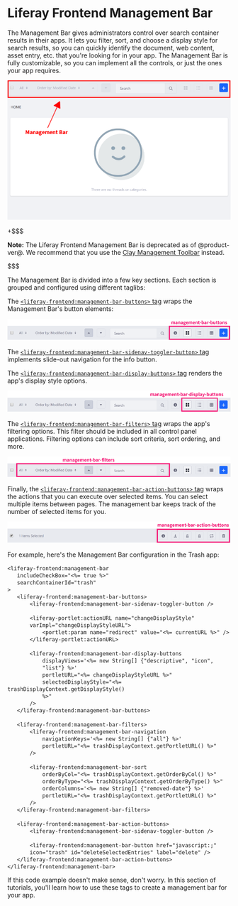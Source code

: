 # Liferay Frontend Management Bar [](id=liferay-frontend-management-bar)

The Management Bar gives administrators control over search container results in 
their apps. It lets you filter, sort, and choose a display style for search 
results, so you can quickly identify the document, web content, asset 
entry, etc. that you're looking for in your app. The Management Bar is fully 
customizable, so you can implement all the controls, or just the ones your app 
requires. 

![Figure 1: The Management Bar lets the user customize how the app displays content.](../../../../images/liferay-frontend-taglib-management-bar-message-boards.png)

+$$$

**Note:** The Liferay Frontend Management Bar is deprecated as of @product-ver@. 
We recommend that you use the 
[Clay Management Toolbar](/develop/tutorials/-/knowledge_base/7-1/clay-management-toolbar) 
instead.

$$$

The Management Bar is divided into a few key sections. Each section is grouped 
and configured using different taglibs:

The 
[`<liferay-frontend:management-bar-buttons>` tag](@app-ref@/foundation/latest/taglibdocs/liferay-frontend/management-bar-buttons.html) 
wraps the Management Bar's button elements:

![Figure 2: The `management-bar-buttons` tag contains the Management Bar's main buttons.](../../../../images/liferay-frontend-taglib-management-bar-buttons.png)

The 
[`<liferay-frontend:management-bar-sidenav-toggler-button>` tag](@app-ref@/foundation/latest/taglibdocs/liferay-frontend/management-bar-sidenav-toggler-button.html) 
implements slide-out navigation for the info button.

The 
[`<liferay-frontend:management-bar-display-buttons>` tag](@app-ref@/foundation/latest/taglibdocs/liferay-frontend/management-bar-display-buttons.html) 
renders the app's display style options.

![Figure 3: The `management-bar-display-buttons` tag contains the content's display options.](../../../../images/liferay-frontend-taglib-management-bar-display-buttons.png)

The 
[`<liferay-frontend:management-bar-filters>` tag](@app-ref@/foundation/latest/taglibdocs/liferay-frontend/management-bar-filters.html) 
wraps the app's filtering options. This filter should be included in all control 
panel applications. Filtering options can include sort criteria, sort ordering, 
and more.

![Figure 4: The `management-bar-filters` tag contains the content filtering options.](../../../../images/liferay-frontend-taglib-management-bar-filters.png)

Finally, the 
[`<liferay-frontend:management-bar-action-buttons>` tag](@app-ref@/foundation/latest/taglibdocs/liferay-frontend/management-bar-action-buttons.html) 
wraps the actions that you can execute over selected items. You can select 
multiple items between pages. The management bar keeps track of the number of 
selected items for you.

![Figure 5: The management bar keeps track of the items selected and displays the actions to execute on them.](../../../../images/liferay-frontend-taglib-management-bar-action-buttons.png)

For example, here's the Management Bar configuration in the Trash app:

    <liferay-frontend:management-bar
       includeCheckBox="<%= true %>"
       searchContainerId="trash"
    >
       <liferay-frontend:management-bar-buttons>
           <liferay-frontend:management-bar-sidenav-toggler-button />

           <liferay-portlet:actionURL name="changeDisplayStyle"
           varImpl="changeDisplayStyleURL">
               <portlet:param name="redirect" value="<%= currentURL %>" />
           </liferay-portlet:actionURL>

           <liferay-frontend:management-bar-display-buttons
               displayViews='<%= new String[] {"descriptive", "icon",
               "list"} %>'
               portletURL="<%= changeDisplayStyleURL %>"
               selectedDisplayStyle="<%= trashDisplayContext.getDisplayStyle()
               %>"
           />
       </liferay-frontend:management-bar-buttons>

       <liferay-frontend:management-bar-filters>
           <liferay-frontend:management-bar-navigation
               navigationKeys='<%= new String[] {"all"} %>'
               portletURL="<%= trashDisplayContext.getPortletURL() %>"
           />

           <liferay-frontend:management-bar-sort
               orderByCol="<%= trashDisplayContext.getOrderByCol() %>"
               orderByType="<%= trashDisplayContext.getOrderByType() %>"
               orderColumns='<%= new String[] {"removed-date"} %>'
               portletURL="<%= trashDisplayContext.getPortletURL() %>"
           />
       </liferay-frontend:management-bar-filters>

       <liferay-frontend:management-bar-action-buttons>
           <liferay-frontend:management-bar-sidenav-toggler-button />

           <liferay-frontend:management-bar-button href="javascript:;"
           icon="trash" id="deleteSelectedEntries" label="delete" />
       </liferay-frontend:management-bar-action-buttons>
    </liferay-frontend:management-bar>
   
If this code example doesn't make sense, don't worry. In this section of 
tutorials, you'll learn how to use these tags to create a management bar for 
your app. 